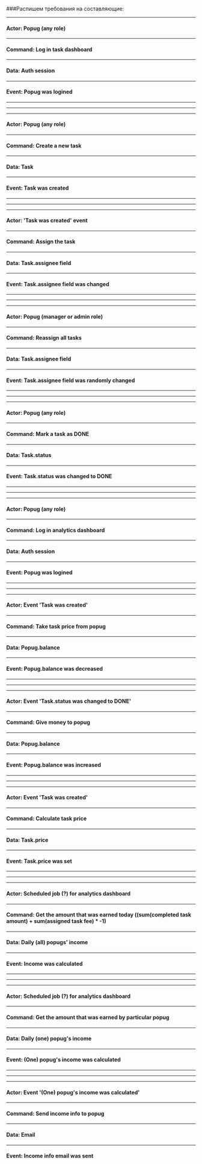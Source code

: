 ###Распишем требования на составляющие:

----
#### Actor: Popug (any role)

----
#### Command: Log in task dashboard

----
#### Data: Auth session

----
#### Event: Popug was logined

----
----
----
#### Actor: Popug (any role)

----
#### Command: Create a new task

----
#### Data: Task

----
#### Event: Task was created

----
----
----
#### Actor: 'Task was created' event

----
#### Command: Assign the task

----
#### Data: Task.assignee field

----
#### Event: Task.assignee field was changed

----
----
----
#### Actor: Popug (manager or admin role)

----
#### Command: Reassign all tasks

----
#### Data: Task.assignee field

----
#### Event: Task.assignee field was randomly changed

----
----
----
#### Actor: Popug (any role)

----
#### Command: Mark a task as DONE

----
#### Data: Task.status

----
#### Event: Task.status was changed to DONE

----
----
----
#### Actor: Popug (any role)

----
#### Command: Log in analytics dashboard

----
#### Data: Auth session

----
#### Event: Popug was logined

----
----
----
#### Actor: Event 'Task was created'

----
#### Command: Take task price from popug

----
#### Data: Popug.balance

----
#### Event: Popug.balance was decreased

----
----
----
#### Actor: Event 'Task.status was changed to DONE'

----
#### Command: Give money to popug

----
#### Data: Popug.balance

----
#### Event: Popug.balance was increased

----
----
----
#### Actor: Event 'Task was created'

----
#### Command: Calculate task price

----
#### Data: Task.price

----
#### Event: Task.price was set

----
----
----
#### Actor: Scheduled job (?) for analytics dashboard

----
#### Command: Get the amount that was earned today ((sum(completed task amount) + sum(assigned task fee) * -1)

----
#### Data: Daily (all) popugs' income

----
#### Event: Income was calculated

----
----
----
#### Actor: Scheduled job (?) for analytics dashboard

----
#### Command: Get the amount that was earned by particular popug

----
#### Data: Daily (one) popug's income

----
#### Event: (One) popug's income was calculated

----
----
----
#### Actor: Event '(One) popug's income was calculated'

----
#### Command: Send income info to popug

----
#### Data: Email

----
#### Event: Income info email was sent